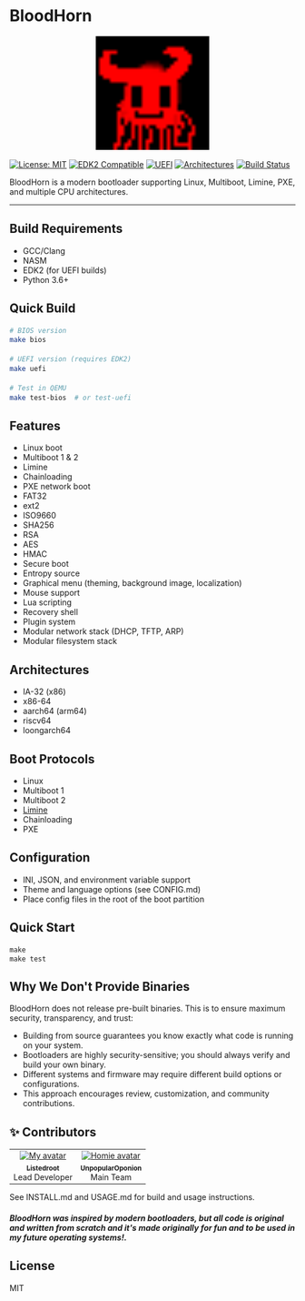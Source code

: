 # BloodHorn
<p align="center">
  <img src="Zeak.png" alt="Project Logo" width="200">
</p>

[![License: MIT](https://img.shields.io/badge/License-MIT-yellow.svg)](https://opensource.org/licenses/MIT)
[![EDK2 Compatible](https://img.shields.io/badge/EDK2-Compatible-blue)](https://github.com/tianocore/tianocore.github.io/)
[![UEFI](https://img.shields.io/badge/UEFI-Secure%20Boot-0078D7)](https://uefi.org/)
[![Architectures](https://img.shields.io/badge/Arch-x86__64%20%7C%20ARM64%20%7C%20RISC--V-0078D7)](https://en.wikipedia.org/wiki/Unified_Extensible_Firmware_Interface)
[![Build Status](https://github.com/Listedroot/BloodHorn/actions/workflows/build.yml/badge.svg?branch=main)](https://github.com/Listedroot/BloodHorn/actions)

BloodHorn is a modern bootloader supporting Linux, Multiboot, Limine, PXE, and multiple CPU architectures.

---
## Build Requirements
- GCC/Clang
- NASM
- EDK2 (for UEFI builds)
- Python 3.6+

## Quick Build
```bash
# BIOS version
make bios

# UEFI version (requires EDK2)
make uefi

# Test in QEMU
make test-bios  # or test-uefi
```

## Features
- Linux boot
- Multiboot 1 & 2
- Limine
- Chainloading
- PXE network boot
- FAT32
- ext2
- ISO9660
- SHA256
- RSA
- AES
- HMAC
- Secure boot
- Entropy source
- Graphical menu (theming, background image, localization)
- Mouse support
- Lua scripting
- Recovery shell
- Plugin system
- Modular network stack (DHCP, TFTP, ARP)
- Modular filesystem stack

## Architectures
- IA-32 (x86)
- x86-64
- aarch64 (arm64)
- riscv64
- loongarch64

## Boot Protocols
- Linux
- Multiboot 1
- Multiboot 2
- [Limine](https://github.com/limine-bootloader/limine-protocol/blob/trunk/PROTOCOL.md)
- Chainloading
- PXE

## Configuration
- INI, JSON, and environment variable support
- Theme and language options (see CONFIG.md)
- Place config files in the root of the boot partition

## Quick Start
```
make
make test
```

## Why We Don't Provide Binaries
BloodHorn does not release pre-built binaries. This is to ensure maximum security, transparency, and trust:
- Building from source guarantees you know exactly what code is running on your system.
- Bootloaders are highly security-sensitive; you should always verify and build your own binary.
- Different systems and firmware may require different build options or configurations.
- This approach encourages review, customization, and community contributions.

## ✨ Contributors

<table>
  <tr>
    <td align="center">
      <a href="https://github.com/Listedroot">
        <img src="https://avatars.githubusercontent.com/Listedroot" width="120px;" alt="My avatar"/>
        <br />
        <sub><b>Listedroot</b></sub>
      </a>
      <br />
      Lead Developer 
    </td>
    <td align="center">
      <a href="https://github.com/unpopularopinionn">
        <img src="https://avatars.githubusercontent.com/unpopularopinionn" width="120px;" alt="Homie avatar"/>
        <br />
        <sub><b>UnpopularOponion</b></sub>
      </a>
      <br />
      Main Team
    </td>
  </tr>
</table>

See INSTALL.md and USAGE.md for build and usage instructions.

#### *BloodHorn was inspired by modern bootloaders, but all code is original and written from scratch and it's made originally for fun and to be used in my future operating systems!.*
## License
MIT

